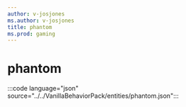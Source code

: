 ```yaml
---
author: v-josjones
ms.author: v-josjones
title: phantom
ms.prod: gaming
---
```


# phantom

:::code language="json" source="../../VanillaBehaviorPack/entities/phantom.json":::
